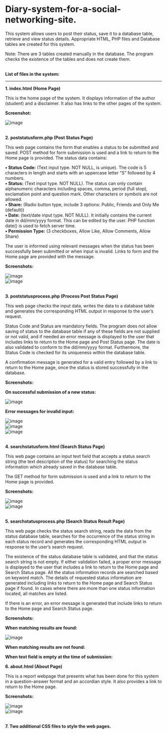 # Diary-system-for-a-social-networking-site.
This system allows users to post their status, save it to a database table, retrieve and view status details. Appropriate HTML, PHP files and Database
tables are created for this system. 

Note: There are 3 tables created manually in the database. The program checks the existence of the tables and does not create them.</br></br>

<b>List of files in the system:</b>
******************************

<b>1.	index.html (Home Page)</b>

This is the home page of the system. It displays information of the author (student) and a disclaimer. It also has links to the other pages of the system.

<b>Screenshot:</b>

![image](https://user-images.githubusercontent.com/52112568/86736656-cebf8f80-c087-11ea-8783-39701df19343.png)
 
<br><b>2.	poststatusform.php (Post Status Page)</b>

This web page contains the form that enables a status to be submitted and saved. POST method for form submission is used and a link to return to the Home page is provided. The status data contains:

<b>•	Status Code:</b> (Text input type. NOT NULL, is unique). The code is 5 characters in length and starts with an uppercase letter “S” followed by 4 numbers.<br>
<b>•	Status:</b> (Text input type. NOT NULL). The status can only contain alphanumeric characters including spaces, comma, period (full stop), exclamation point and question mark. Other characters or symbols are not allowed.<br>
<b>•	Share:</b> (Radio button type, include 3 options: Public, Friends and Only Me (default))<br>
<b>•	Date:</b> (text/date input type. NOT NULL). It initially contains the current date in dd/mm/yyyy format. This can be edited by the user. PHP function date() is used to fetch server time.<br> 
<b>•	Permission Type:</b> (3 checkboxes, Allow Like, Allow Comments, Allow Share)

The user is informed using relevant messages when the status has been successfully been submitted or when input is invalid. Links to form and the Home page are provided with the message.

<b>Screenshots:</b>

![image](https://user-images.githubusercontent.com/52112568/86736772-e6971380-c087-11ea-93ac-2f0fcefdf324.png)
<br>
![image](https://user-images.githubusercontent.com/52112568/86736856-f4e52f80-c087-11ea-87f2-4334e608027f.png)

<br><b>3.	poststatusprocess.php (Process Post Status Page)</b>

This web page checks the input data, writes the data to a database table and generates the corresponding HTML output in response to the user’s request. 

Status Code and Status are mandatory fields. The program does not allow saving of status to the database table if any of these fields are not supplied or not valid, and if needed an error message is displayed to the user that includes links
to return to the Home page and Post Status page. The date is also validated to conform to the dd/mm/yyyy format. Furthermore, the Status Code is checked for its uniqueness within the database table.

A confirmation message is generated for a valid entry followed by a link to return to the Home page, once the status is stored successfully in the database.

<b>Screenshots:</b>

<b>On successful submission of a new status:</b>

![image](https://user-images.githubusercontent.com/52112568/86736941-04fd0f00-c088-11ea-9861-9a8ddb2eee31.png)

<b>Error messages for invalid input:</b>

![image](https://user-images.githubusercontent.com/52112568/86737109-2100b080-c088-11ea-9850-40843671082f.png)
<br>
![image](https://user-images.githubusercontent.com/52112568/86737158-2c53dc00-c088-11ea-8d8c-376f800d5bb2.png)
<br>
![image](https://user-images.githubusercontent.com/52112568/86737238-3d045200-c088-11ea-9fd1-b966fada6745.png)

<br><b>4.	searchstatusform.html (Search Status Page)</b>

This web page contains an input text field that accepts a status search string (the text description of the status) for searching the status information which already saved in the database table.

The GET method for form submission is used and a link to return to the Home page is provided.

<b>Screenshots:</b>

![image](https://user-images.githubusercontent.com/52112568/86737291-4988aa80-c088-11ea-8875-bcf70a0646c5.png)
<br>
![image](https://user-images.githubusercontent.com/52112568/86737358-56a59980-c088-11ea-8ddd-8c85dd632c4e.png)

<br><b>5.	searchstatusprocess.php (Search Status Result Page)</b>

This web page checks the status search string, reads the data from the status database table, searches for the occurrence of the status string in each status record and generates the
corresponding HTML output in response to the user’s search request.

The existence of the status database table is validated, and that the status search string is not empty. If either validation failed, a proper error message is displayed to the user that includes a link to return to the Home page
and Search Status page. All the status information records are searched based on keyword match. The details of requested status information are generated including links to return to the Home page and Search Status page if found. In cases where there are more than one status information located, all matches are listed.

If there is an error, an error message is generated that include links to return to the Home page and Search Status page.

<b>Screenshots:</b>

<b>When matching results are found:</b>

![image](https://user-images.githubusercontent.com/52112568/86737409-60c79800-c088-11ea-9300-5fed9d78deef.png)

<b>When matching results are not found:</b><br>

<b>When text field is empty at the time of submission:</b><br>


<b>6.	about.html (About Page)</b>

This is a report webpage that presents what has been done for this system in a question-answer format and an accordian style. It also provides a link to return to the Home page.

<b>Screenshots:</b>

![image](https://user-images.githubusercontent.com/52112568/86737472-6cb35a00-c088-11ea-9f89-7058b12f69d6.png)
<br>
![image](https://user-images.githubusercontent.com/52112568/86737509-73da6800-c088-11ea-9095-660daf90cda5.png)

<br><b>7.	Two additional CSS files to style the web pages.</b>

